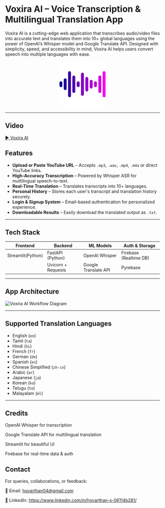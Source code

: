 #  Voxira AI – Voice Transcription & Multilingual Translation App

Voxira AI is a cutting-edge web application that transcribes audio/video files into accurate text and translates them into 10+ global languages using the power of OpenAI’s Whisper model and Google Translate API. Designed with simplicity, speed, and accessibility in mind, Voxira AI helps users convert speech into multiple languages with ease.

<p align="center">
  <img src="icon.webp" width="150" alt="Voxira Logo" />
</p>

---

## Video

[▶ Voxira AI ](https://drive.google.com/file/d/1x2yVwWL6I4SGdcaQYOLvJeLBNbtR3kJT/view?usp=sharing)

##  Features

-  **Upload or Paste YouTube URL** – Accepts `.mp3`, `.wav`, `.mp4`, `.m4a` or direct YouTube links.
-  **High-Accuracy Transcription** – Powered by Whisper ASR for multilingual speech-to-text.
-  **Real-Time Translation** – Translates transcripts into 10+ languages.
-  **Personal History** – Stores each user's transcript and translation history securely.
-  **Login & Signup System** – Email-based authentication for personalized experience.
-  **Downloadable Results** – Easily download the translated output as `.txt`.

---

##  Tech Stack

| Frontend          | Backend              | ML Models            | Auth & Storage         |
|------------------ |----------------------|----------------------|--------------------    |
| Streamlit(Python) | FastAPI (Python)     | OpenAI Whisper       | Firebase (Realtime DB) |
                    | Uvicorn + Requests   | Google Translate API | Pyrebase               |

---

## App Architecture

<img width="1536" height="1024" alt="Voxira AI Workflow Diagram" src="https://github.com/user-attachments/assets/bb661bc3-5fd4-42a1-ade0-f352108522df" />

---

##  Supported Translation Languages

- English (`en`)
- Tamil (`ta`)
- Hindi (`hi`)
- French (`fr`)
- German (`de`)
- Spanish (`es`)
- Chinese Simplified (`zh-cn`)
- Arabic (`ar`)
- Japanese (`ja`)
- Korean (`ko`)
- Telugu (`te`)
- Malayalam (`ml`)

---

## Credits

OpenAI Whisper for transcription

Google Translate API for multilingual translation

Streamlit for beautiful UI

Firebase for real-time data & auth

## Contact

For queries, collaborations, or feedback:

📧 Email: hovarthan04@gmail.com

🔗 LinkedIn: https://www.linkedin.com/in/hovarthan-s-06114b281/
